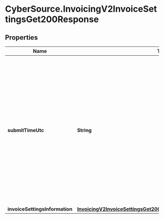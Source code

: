 # CyberSource.InvoicingV2InvoiceSettingsGet200Response

## Properties
Name | Type | Description | Notes
------------ | ------------- | ------------- | -------------
**submitTimeUtc** | **String** | Time of request in UTC. Format: `YYYY-MM-DDThh:mm:ssZ` **Example** `2016-08-11T22:47:57Z` equals August 11, 2016, at 22:47:57 (10:47:57 p.m.). The `T` separates the date and the time. The `Z` indicates UTC.  Returned by Cybersource for all services.  | [optional] 
**invoiceSettingsInformation** | [**InvoicingV2InvoiceSettingsGet200ResponseInvoiceSettingsInformation**](InvoicingV2InvoiceSettingsGet200ResponseInvoiceSettingsInformation.md) |  | [optional] 


